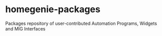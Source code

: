 # homegenie-packages

Packages repository of user-contributed Automation Programs, Widgets and MIG Interfaces
